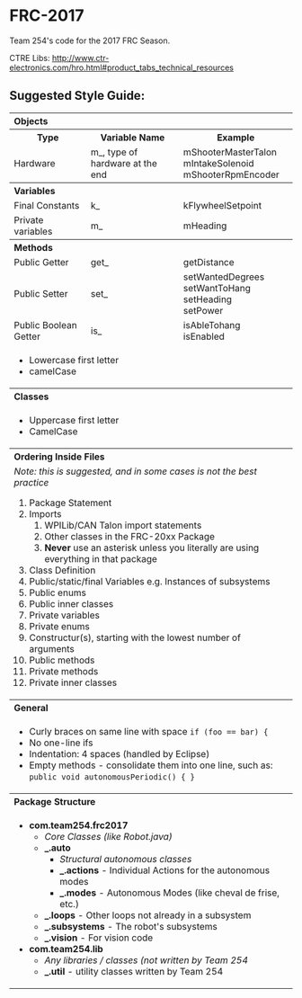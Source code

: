 # FRC-2017
Team 254's code for the 2017 FRC Season.

CTRE Libs: http://www.ctr-electronics.com/hro.html#product_tabs_technical_resources

## Suggested Style Guide:
<table>
	<tr>
    	<th colspan=3 style="text-align:left">Objects</th>
    </tr>
    <tr>
		<th>Type</th>
		<th>Variable Name</th>
		<th>Example</th>
	</tr>
	<tr>
		<td>Hardware</td>
		<td>m_, type of hardware at the end</td>
		<td>mShooterMasterTalon<br />
		mIntakeSolenoid<br />
		mShooterRpmEncoder</td>
	</tr>
	<tr><th colspan=3 style="text-align:left">Variables</th></tr>
	<tr>
		<td>Final Constants</td>
        <td>k_</td>
        <td>kFlywheelSetpoint</td>
	</tr>
    <tr>
    	<td>Private variables</td>
        <td>m_</td>
        <td>mHeading</td>
    </tr>
    <tr><th colspan=3 style="text-align:left">Methods</th></tr>
    <tr>
      <td>Public Getter</td>
      <td>get_</td>
      <td>getDistance</td>
    </tr>
    <tr>
      <td>Public Setter</td>
      <td>set_</td>
      <td>setWantedDegrees<br />setWantToHang<br />setHeading<br />setPower<br /></td>
    </tr>
    <tr>
      <td>Public Boolean Getter</td>
      <td>is_</td>
      <td>isAbleTohang<br />isEnabled</td>
    </tr>
    <tr>
      <td colspan=3>
        <ul>
          <li>Lowercase first letter</li>
          <li>camelCase</li>
        </ul>
      </td>
    </tr>
    <tr><th colspan=3 style="text-align:left">Classes</th></tr>
    <tr>
      <td colspan=3>
        <ul>
          <li>Uppercase first letter</li>
          <li>CamelCase</li>
        </ul>
      </td>
    </tr>
    <tr><th colspan=3 style="text-align:left">Ordering Inside Files</th></tr>
    <tr>
      <td colspan=3>
      <i>Note: this is suggested, and in some cases is not the best practice</i>
        <ol>
          <li>Package Statement</li>
          <li>Imports<ol>
          	<li>WPILib/CAN Talon import statements
            <li>Other classes in the FRC-20xx Package</li>
            <li><b>Never</b> use an asterisk unless you literally are using everything in that package</li>
          </ol></li>
          <li>Class Definition</li>
          <li>Public/static/final Variables e.g. Instances of subsystems</li>
          <li>Public enums</li>
          <li>Public inner classes</li>
          <li>Private variables</li>
          <li>Private enums</li>
          <li>Constructur(s), starting with the lowest number of arguments</li>
          <li>Public methods</li>
          <li>Private methods</li>
          <li>Private inner classes</li>
        </ol>
      </td>
    </tr>
    <tr><th colspan=3 style="text-align:left">General</th></tr>
    <tr>
      <td colspan=3>
        <ul>
        <li>Curly braces on same line with space <code>if (foo == bar) {</code></li>
          <li>No one-line ifs</li>
          <li>Indentation: 4 spaces (handled by Eclipse)</li>
          <li>Empty methods - consolidate them into one line, such as: <code>public void autonomousPeriodic() { }</code></li>
        </ul>
      </td>
    </tr>
    <tr><th colspan=3 style="text-align:left">Package Structure</th></tr>
    <tr>
      <td colspan=3>
        <ul>
        <li><b>com.team254.frc2017</b><ul>
        <li><i>Core Classes (like Robot.java)</i></li>
        <li><b>_.auto</b><ul>
        <li><i>Structural autonomous classes</i></li>
        <li><b>_.actions</b> - Individual Actions for the autonomous modes</li>
        <li><b>_.modes</b> - Autonomous Modes (like cheval de frise, etc.)</li>
        </ul></li>
        <li><b>_.loops</b> - Other loops not already in a subsystem</li>
        <li><b>_.subsystems</b> - The robot's subsystems</li>
        <li><b>_.vision</b> - For vision code</li>
        </ul></li>
        <li><b>com.team254.lib</b><ul>
        <li><i>Any libraries / classes (not written by Team 254 </i></li>
        <li><b>_.util</b> - utility classes written by Team 254</li>
        </ul></li>
        </ul>
      </td>
    </tr>
</table>
